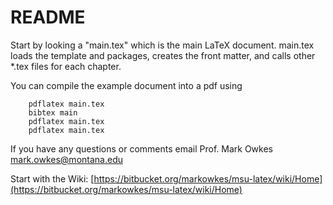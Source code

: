 # README #

Start by looking a "main.tex" which is the main LaTeX document. main.tex loads 
the template and packages, creates the front matter, and calls other *.tex files
for each chapter.

You can compile the example document into a pdf using

        pdflatex main.tex
        bibtex main
        pdflatex main.tex
        pdflatex main.tex
If you have any questions or comments email Prof. Mark Owkes mark.owkes@montana.edu

Start with the Wiki: [https://bitbucket.org/markowkes/msu-latex/wiki/Home](https://bitbucket.org/markowkes/msu-latex/wiki/Home)
